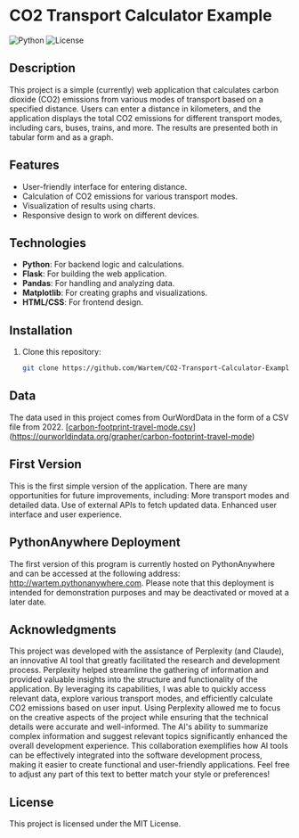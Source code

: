 # CO2 Transport Calculator Example

![Python](https://img.shields.io/badge/python-3.8%2B-blue)
![License](https://img.shields.io/badge/license-MIT-green)

## Description
This project is a simple (currently) web application that calculates carbon dioxide (CO2) emissions from various modes of transport based on a specified distance. Users can enter a distance in kilometers, and the application displays the total CO2 emissions for different transport modes, including cars, buses, trains, and more. The results are presented both in tabular form and as a graph.

## Features
- User-friendly interface for entering distance.
- Calculation of CO2 emissions for various transport modes.
- Visualization of results using charts.
- Responsive design to work on different devices.

## Technologies
- **Python**: For backend logic and calculations.
- **Flask**: For building the web application.
- **Pandas**: For handling and analyzing data.
- **Matplotlib**: For creating graphs and visualizations.
- **HTML/CSS**: For frontend design.

## Installation
1. Clone this repository:
   ```bash
   git clone https://github.com/Wartem/CO2-Transport-Calculator-Example.git

## Data
The data used in this project comes from OurWordData in the form of a CSV file from 2022. [[carbon-footprint-travel-mode.csv](https://github.com/user-attachments/files/16403775/carbon-footprint-travel-mode.csv)](https://ourworldindata.org/grapher/carbon-footprint-travel-mode)

## First Version
This is the first simple version of the application. There are many opportunities for future improvements, including:
More transport modes and detailed data.
Use of external APIs to fetch updated data.
Enhanced user interface and user experience.

## PythonAnywhere Deployment
The first version of this program is currently hosted on PythonAnywhere and can be accessed at the following address: http://wartem.pythonanywhere.com. Please note that this deployment is intended for demonstration purposes and may be deactivated or moved at a later date.

## Acknowledgments
This project was developed with the assistance of Perplexity (and Claude), an innovative AI tool that greatly facilitated the research and development process. Perplexity helped streamline the gathering of information and provided valuable insights into the structure and functionality of the application. By leveraging its capabilities, I was able to quickly access relevant data, explore various transport modes, and efficiently calculate CO2 emissions based on user input.
Using Perplexity allowed me to focus on the creative aspects of the project while ensuring that the technical details were accurate and well-informed. The AI's ability to summarize complex information and suggest relevant topics significantly enhanced the overall development experience. This collaboration exemplifies how AI tools can be effectively integrated into the software development process, making it easier to create functional and user-friendly applications. Feel free to adjust any part of this text to better match your style or preferences!

## License
This project is licensed under the MIT License.

